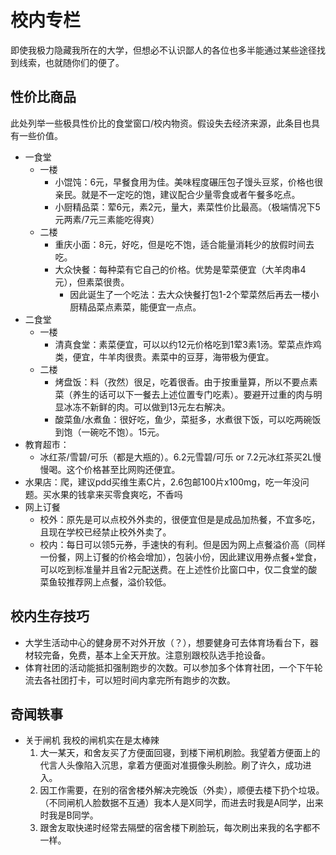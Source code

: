 # 校内专栏
即使我极力隐藏我所在的大学，但想必不认识鄙人的各位也多半能通过某些途径找到线索，也就随你们的便了。
## 性价比商品
此处列举一些极具性价比的食堂窗口/校内物资。<span class="heimu" title="你知道的太多了">假设失去经济来源，此条目也具有一些价值。</span>
* 一食堂
    * 一楼
        * 小馄饨：6元，早餐食用为佳。美味程度碾压包子馒头豆浆，价格也很亲民。就是不一定吃的饱，建议配合少量零食或者午餐多吃点。
        * 小厨精品菜：荤6元，素2元，量大，素菜性价比最高。（极端情况下5元两素/7元三素能吃得爽）
    * 二楼
        * 重庆小面：8元，好吃，但是吃不饱，适合能量消耗少的放假时间去吃。
        * 大众快餐：每种菜有它自己的价格。优势是荤菜便宜（大羊肉串4元），但素菜很贵。
            * 因此诞生了一个吃法：去大众快餐打包1-2个荤菜然后再去一楼小厨精品菜点素菜，能便宜一点点。
* 二食堂
    * 一楼
        * 清真食堂：素菜便宜，可以以约12元价格吃到1荤3素1汤。荤菜点炸鸡类，便宜，牛羊肉很贵。素菜中的豆芽，海带极为便宜。
    * 二楼
        * 烤盘饭：料（孜然）很足，吃着很香。由于按重量算，所以不要点素菜（养生的话可以下一餐去上述位置专门吃素）。要避开过重的肉与明显冰冻不新鲜的肉。可以做到13元左右解决。
        * 酸菜鱼/水煮鱼：很好吃，鱼少，菜挺多，水煮很下饭，可以吃两碗饭到饱（一碗吃不饱）。15元。
* 教育超市：
    * 冰红茶/雪碧/可乐（都是大瓶的）。6.2元雪碧/可乐 or 7.2元冰红茶买2L慢慢喝。这个价格甚至比网购还便宜。
* 水果店：爬，建议pdd买维生素C片，2.6包邮100片x100mg，吃一年没问题。<span class="heimu" title="你知道的太多了">买水果的钱拿来买零食爽吃，不香吗</span>
* 网上订餐
    * 校外：原先是可以点校外外卖的，很便宜但是是成品加热餐，不宜多吃，且现在学校已经禁止校外外卖了。
    * 校内：每日可以领5元券，手速快的有利。但是因为网上点餐溢价高（同样一份餐，网上订餐的价格会增加），包装小份，因此建议用券点餐+堂食，可以吃到标准量并且省2元配送费。在上述性价比窗口中，仅二食堂的酸菜鱼较推荐网上点餐，溢价较低。
## 校内生存技巧
* 大学生活动中心的健身房不对外开放（？），想要健身可去体育场看台下，器材较完备，免费，基本上全天开放。注意别跟校队选手抢设备。
* 体育社团的活动能抵扣强制跑步的次数。可以参加多个体育社团，一个下午轮流去各社团打卡，可以短时间内拿完所有跑步的次数。
## 奇闻轶事
* 关于闸机 <span class="heimu" title="你知道的太多了">我校的闸机实在是太棒辣</span>
    1. 大一某天，和舍友买了方便面回寝，到楼下闸机刷脸。我望着方便面上的代言人头像陷入沉思，拿着方便面对准摄像头刷脸。刷了许久，成功进入。
    2. 因工作需要，在别的宿舍楼外解决完晚饭（外卖），顺便去楼下扔个垃圾。（不同闸机人脸数据不互通）我本人是X同学，而进去时我是A同学，出来时我是B同学。
    3. 跟舍友取快递时经常去隔壁的宿舍楼下刷脸玩，每次刷出来我的名字都不一样。
